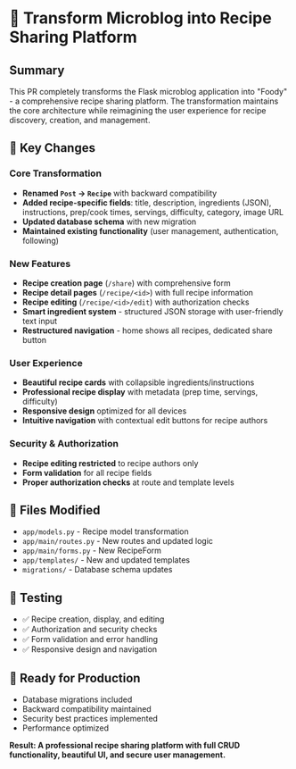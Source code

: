 # 🍳 Transform Microblog into Recipe Sharing Platform

## Summary
This PR completely transforms the Flask microblog application into "Foody" - a comprehensive recipe sharing platform. The transformation maintains the core architecture while reimagining the user experience for recipe discovery, creation, and management.

## 🎯 Key Changes

### **Core Transformation**
- **Renamed `Post` → `Recipe`** with backward compatibility
- **Added recipe-specific fields**: title, description, ingredients (JSON), instructions, prep/cook times, servings, difficulty, category, image URL
- **Updated database schema** with new migration
- **Maintained existing functionality** (user management, authentication, following)

### **New Features**
- **Recipe creation page** (`/share`) with comprehensive form
- **Recipe detail pages** (`/recipe/<id>`) with full recipe information
- **Recipe editing** (`/recipe/<id>/edit`) with authorization checks
- **Smart ingredient system** - structured JSON storage with user-friendly text input
- **Restructured navigation** - home shows all recipes, dedicated share button

### **User Experience**
- **Beautiful recipe cards** with collapsible ingredients/instructions
- **Professional recipe display** with metadata (prep time, servings, difficulty)
- **Responsive design** optimized for all devices
- **Intuitive navigation** with contextual edit buttons for recipe authors

### **Security & Authorization**
- **Recipe editing restricted** to recipe authors only
- **Form validation** for all recipe fields
- **Proper authorization checks** at route and template levels

## 📁 Files Modified
- `app/models.py` - Recipe model transformation
- `app/main/routes.py` - New routes and updated logic  
- `app/main/forms.py` - New RecipeForm
- `app/templates/` - New and updated templates
- `migrations/` - Database schema updates

## 🧪 Testing
- ✅ Recipe creation, display, and editing
- ✅ Authorization and security checks
- ✅ Form validation and error handling
- ✅ Responsive design and navigation

## 🚀 Ready for Production
- Database migrations included
- Backward compatibility maintained
- Security best practices implemented
- Performance optimized

**Result: A professional recipe sharing platform with full CRUD functionality, beautiful UI, and secure user management.**
